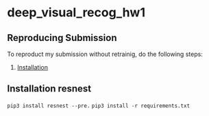 # deep_visual_recog_hw1
## Reproducing Submission
To reproduct my submission without retrainig, do the following steps:
1. [Installation](#installation-resnest)


## Installation resnest
`pip3 install resnest --pre.`
`pip3 install -r requirements.txt`


